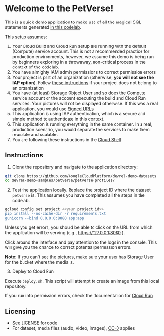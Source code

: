 #   Welcome to the PetVerse!

This is a quick demo application to make use of all the magical SQL statements generated [in this codelab](https://codelabs.developers.google.com/devsite/codelabs/petverse_multimodal).


This setup assumes:
1. Your Cloud Build and Cloud Run setup are running with the default (Compute) service account. This is not a recommended practice for production environments, however, we assume this demo is being run by beginners exploring in a throwaway, non-critical process in the context of the codelab.
2. You have almighty IAM admin permissions to correct permission errors
3. Your project is part of an organization (otherwise, **you will not see the IAP option**). Follow [these instructions](https://cloud.google.com/iap/docs/enabling-cloud-run) if your project does not belong to an organization
4. You have (at least) Storage Object User and so does the Compute service account or the account executing the build and Cloud Run services. Your pictures will not be displayed otherwise. If this was a real application, you would use [Signed URLs](https://cloud.google.com/storage/docs/access-control/signing-urls-with-helpers).
5. This application is using IAP authentication, which is a secure and simple method to authenticate in this context.
6. This application is running everything in the same container. In a real, production scenario, you would separate the services to make them reusable and scalable.
7. You are following these instructions in the [Cloud Shell](https://shell.cloud.google.com/)


## Instructions

1. Clone the repository and navigate to the application directory:

```bash
git clone https://github.com/GoogleCloudPlatform/devrel-demo-datasets
cd devrel-demo-samples/petverse/petverse-profiles/
```

2. Test the application locally. Replace the project ID where the dataset `petverse` is. This assumes you have completed all the steps in the codelab.

```bash
gcloud config set project <<your project id>>
pip install --no-cache-dir -r requirements.txt
gunicorn --bind 0.0.0.0:8080 app:app
```

Unless you get errors, you should be able to click on the URL from which the application will be serving (e.g., https://127.0.0.1:8080 ).

Click around the interface and pay attention to the logs in the console. This will give you the chance to correct potential permission errors.

**Note**: If you can't see the pictures, make sure your user has Storage User for the bucket where the media is.

3. Deploy to Cloud Run

Execute `deploy.sh`. This script will attempt to create an image from this local repository.

If you run into permission errors, check the documentation for [Cloud Run](https://cloud.google.com/run/docs/deploying-source-code#required_roles)

## Licensing

* See [LICENSE](LICENSE) for code
* For dataset, media files (audio, video, images), [CC-0](https://creativecommons.org/public-domain/cc0/) applies

